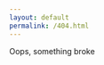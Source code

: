 ```yaml
---
layout: default
permalink: /404.html
---
```

<div class="text-container
lead">
Oops, something broke
</div>

